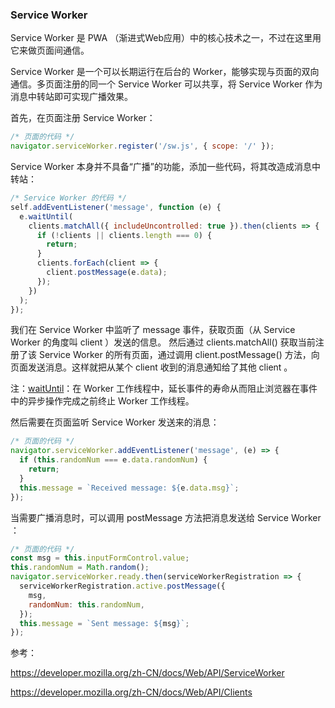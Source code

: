 ### Service Worker
Service Worker 是 PWA （渐进式Web应用）中的核心技术之一，不过在这里用它来做页面间通信。

Service Worker 是一个可以长期运行在后台的 Worker，能够实现与页面的双向通信。多页面注册的同一个 Service Worker 可以共享，将 Service Worker 作为消息中转站即可实现广播效果。

首先，在页面注册 Service Worker：

```javascript
/* 页面的代码 */
navigator.serviceWorker.register('/sw.js', { scope: '/' });
```
Service Worker 本身并不具备“广播”的功能，添加一些代码，将其改造成消息中转站：

```javascript
/* Service Worker 的代码 */
self.addEventListener('message', function (e) {
  e.waitUntil(
    clients.matchAll({ includeUncontrolled: true }).then(clients => {
      if (!clients || clients.length === 0) {
        return;
      }
      clients.forEach(client => {
        client.postMessage(e.data);
      });
    })
  );
});
```

我们在 Service Worker 中监听了 message 事件，获取页面（从 Service Worker 的角度叫 client ）发送的信息。
然后通过 clients.matchAll() 获取当前注册了该 Service Worker 的所有页面，通过调用 client.postMessage() 方法，向页面发送消息。这样就把从某个 client 收到的消息通知给了其他 client 。

注：[waitUntil](https://developer.mozilla.org/zh-CN/docs/Web/API/ExtendableEvent/waitUntil)：在 Worker 工作线程中，延长事件的寿命从而阻止浏览器在事件中的异步操作完成之前终止 Worker 工作线程。

然后需要在页面监听 Service Worker 发送来的消息：
```javascript
/* 页面的代码 */
navigator.serviceWorker.addEventListener('message', (e) => {
  if (this.randomNum === e.data.randomNum) {
    return;
  }
  this.message = `Received message: ${e.data.msg}`;
});
```

当需要广播消息时，可以调用 postMessage 方法把消息发送给 Service Worker ：
```javascript
/* 页面的代码 */
const msg = this.inputFormControl.value;
this.randomNum = Math.random();
navigator.serviceWorker.ready.then(serviceWorkerRegistration => {
  serviceWorkerRegistration.active.postMessage({
    msg,
    randomNum: this.randomNum,
  });
  this.message = `Sent message: ${msg}`;
});
```

参考：

https://developer.mozilla.org/zh-CN/docs/Web/API/ServiceWorker

https://developer.mozilla.org/zh-CN/docs/Web/API/Clients